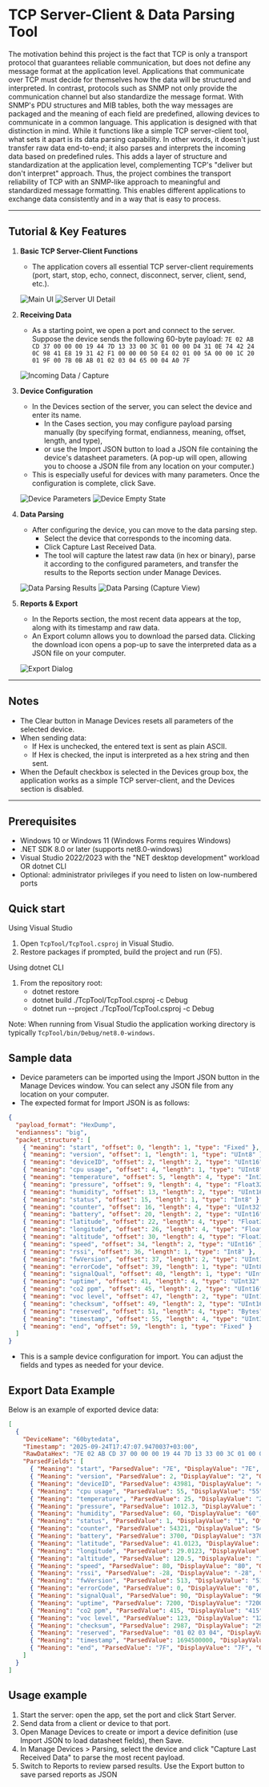 # TCP Server-Client & Data Parsing Tool

The motivation behind this project is the fact that TCP is only a transport protocol that guarantees reliable communication, but does not define any message format at the application level. Applications that communicate over TCP must decide for themselves how the data will be structured and interpreted.
In contrast, protocols such as SNMP not only provide the communication channel but also standardize the message format. With SNMP's PDU structures and MIB tables, both the way messages are packaged and the meaning of each field are predefined, allowing devices to communicate in a common language.
This application is designed with that distinction in mind. While it functions like a simple TCP server-client tool, what sets it apart is its data parsing capability. In other words, it doesn't just transfer raw data end-to-end; it also parses and interprets the incoming data based on predefined rules. This adds a layer of structure and standardization at the application level, complementing TCP's "deliver but don't interpret" approach.
Thus, the project combines the transport reliability of TCP with an SNMP-like approach to meaningful and standardized message formatting. This enables different applications to exchange data consistently and in a way that is easy to process.

________________________________________

## Tutorial & Key Features

1. **Basic TCP Server-Client Functions**
   - The application covers all essential TCP server-client requirements (port, start, stop, echo, connect, disconnect, server, client, send, etc.).

   ![Main UI](./TCPTool/docs/screenshot.png)
   ![Server UI Detail](./docs/screenshot3.png)
   
2. **Receiving Data**
   - As a starting point, we open a port and connect to the server. Suppose the device sends the following 60-byte payload:
     `7E 02 AB CD 37 00 00 00 19 44 7D 13 33 00 3C 01 00 00 D4 31 0E 74 42 24 0C 98 41 E8 19 31 42 F1 00 00 00 50 E4 02 01 00 5A 00 00 1C 20 01 9F 00 7B 0B AB 01 02 03 04 65 00 04 A0 7F`

   ![Incoming Data / Capture](./docs/data_parsing2.png)
   
3. **Device Configuration**
   - In the Devices section of the server, you can select the device and enter its name.
     - In the Cases section, you may configure payload parsing manually (by specifying format, endianness, meaning, offset, length, and type),
     - or use the Import JSON button to load a JSON file containing the device's datasheet parameters. (A pop-up will open, allowing you to choose a JSON file from any location on your computer.)
   - This is especially useful for devices with many parameters. Once the configuration is complete, click Save.

   ![Device Parameters](./docs/device_config1.png)
   ![Device Empty State](./docs/device_config2.png)

4. **Data Parsing**
   - After configuring the device, you can move to the data parsing step.
     - Select the device that corresponds to the incoming data.
     - Click Capture Last Received Data.
     - The tool will capture the latest raw data (in hex or binary), parse it according to the configured parameters, and transfer the results to the Reports section under Manage Devices.

   ![Data Parsing Results](./docs/data_parsing1.png)
   ![Data Parsing (Capture View)](./docs/data_parsing3.png)

5. **Reports & Export**
   - In the Reports section, the most recent data appears at the top, along with its timestamp and raw data.
   - An Export column allows you to download the parsed data. Clicking the download icon opens a pop-up to save the interpreted data as a JSON file on your computer.

   ![Export Dialog](./docs/reports_export1.png)

________________________________________

## Notes
- The Clear button in Manage Devices resets all parameters of the selected device.
- When sending data:
  - If Hex is unchecked, the entered text is sent as plain ASCII.
  - If Hex is checked, the input is interpreted as a hex string and then sent.
- When the Default checkbox is selected in the Devices group box, the application works as a simple TCP server-client, and the Devices section is disabled.

---

## Prerequisites

- Windows 10 or Windows 11 (Windows Forms requires Windows)
- .NET SDK 8.0 or later (supports net8.0-windows)
- Visual Studio 2022/2023 with the "NET desktop development" workload OR dotnet CLI
- Optional: administrator privileges if you need to listen on low-numbered ports

## Quick start

Using Visual Studio
1. Open `TcpTool/TcpTool.csproj` in Visual Studio.
2. Restore packages if prompted, build the project and run (F5).

Using dotnet CLI
1. From the repository root:
   - dotnet restore
   - dotnet build ./TcpTool/TcpTool.csproj -c Debug
   - dotnet run --project ./TcpTool/TcpTool.csproj -c Debug

Note: When running from Visual Studio the application working directory is typically `TcpTool/bin/Debug/net8.0-windows`.

## Sample data

- Device parameters can be imported using the Import JSON button in the Manage Devices window. You can select any JSON file from any location on your computer.
- The expected format for Import JSON is as follows:

```json
{
  "payload_format": "HexDump",
  "endianness": "big",
  "packet_structure": [
    { "meaning": "start", "offset": 0, "length": 1, "type": "Fixed" },
    { "meaning": "version", "offset": 1, "length": 1, "type": "UInt8" },
    { "meaning": "deviceID", "offset": 2, "length": 2, "type": "UInt16" },
    { "meaning": "cpu usage", "offset": 4, "length": 1, "type": "UInt8" },
    { "meaning": "temperature", "offset": 5, "length": 4, "type": "Int32" },
    { "meaning": "pressure", "offset": 9, "length": 4, "type": "Float32" },
    { "meaning": "humidity", "offset": 13, "length": 2, "type": "UInt16" },
    { "meaning": "status", "offset": 15, "length": 1, "type": "Int8" },
    { "meaning": "counter", "offset": 16, "length": 4, "type": "UInt32" },
    { "meaning": "battery", "offset": 20, "length": 2, "type": "UInt16" },
    { "meaning": "latitude", "offset": 22, "length": 4, "type": "Float32" },
    { "meaning": "longitude", "offset": 26, "length": 4, "type": "Float32" },
    { "meaning": "altitude", "offset": 30, "length": 4, "type": "Float32" },
    { "meaning": "speed", "offset": 34, "length": 2, "type": "UInt16" },
    { "meaning": "rssi", "offset": 36, "length": 1, "type": "Int8" },
    { "meaning": "fwVersion", "offset": 37, "length": 2, "type": "UInt16" },
    { "meaning": "errorCode", "offset": 39, "length": 1, "type": "UInt8" },
    { "meaning": "signalQual", "offset": 40, "length": 1, "type": "UInt8" },
    { "meaning": "uptime", "offset": 41, "length": 4, "type": "UInt32" },
    { "meaning": "co2 ppm", "offset": 45, "length": 2, "type": "UInt16" },
    { "meaning": "voc level", "offset": 47, "length": 2, "type": "UInt16" },
    { "meaning": "checksum", "offset": 49, "length": 2, "type": "UInt16" },
    { "meaning": "reserved", "offset": 51, "length": 4, "type": "Bytes" },
    { "meaning": "timestamp", "offset": 55, "length": 4, "type": "UInt32" },
    { "meaning": "end", "offset": 59, "length": 1, "type": "Fixed" }
  ]
}
```

- This is a sample device configuration for import. You can adjust the fields and types as needed for your device.

## Export Data Example

Below is an example of exported device data:

```json
[
  {
    "DeviceName": "60bytedata",
    "Timestamp": "2025-09-24T17:47:07.9470037+03:00",
    "RawDataHex": "7E 02 AB CD 37 00 00 00 19 44 7D 13 33 00 3C 01 00 00 D4 31 0E 74 42 24 0C 98 41 E8 19 31 42 F1 00 00 00 50 E4 02 01 00 5A 00 00 1C 20 01 9F 00 7B 0B AB 01 02 03 04 65 00 04 A0 7F",
    "ParsedFields": [
      { "Meaning": "start", "ParsedValue": "7E", "DisplayValue": "7E", "Offset": 0, "Length": 1, "Type": 8 },
      { "Meaning": "version", "ParsedValue": 2, "DisplayValue": "2", "Offset": 1, "Length": 1, "Type": 0 },
      { "Meaning": "deviceID", "ParsedValue": 43981, "DisplayValue": "43981", "Offset": 2, "Length": 2, "Type": 2 },
      { "Meaning": "cpu usage", "ParsedValue": 55, "DisplayValue": "55", "Offset": 4, "Length": 1, "Type": 0 },
      { "Meaning": "temperature", "ParsedValue": 25, "DisplayValue": "25", "Offset": 5, "Length": 4, "Type": 5 },
      { "Meaning": "pressure", "ParsedValue": 1012.3, "DisplayValue": "1012.299988", "Offset": 9, "Length": 4, "Type": 6 },
      { "Meaning": "humidity", "ParsedValue": 60, "DisplayValue": "60", "Offset": 13, "Length": 2, "Type": 2 },
      { "Meaning": "status", "ParsedValue": 1, "DisplayValue": "1", "Offset": 15, "Length": 1, "Type": 1 },
      { "Meaning": "counter", "ParsedValue": 54321, "DisplayValue": "54321", "Offset": 16, "Length": 4, "Type": 4 },
      { "Meaning": "battery", "ParsedValue": 3700, "DisplayValue": "3700", "Offset": 20, "Length": 2, "Type": 2 },
      { "Meaning": "latitude", "ParsedValue": 41.0123, "DisplayValue": "41.012299", "Offset": 22, "Length": 4, "Type": 6 },
      { "Meaning": "longitude", "ParsedValue": 29.0123, "DisplayValue": "29.012300", "Offset": 26, "Length": 4, "Type": 6 },
      { "Meaning": "altitude", "ParsedValue": 120.5, "DisplayValue": "120.500000", "Offset": 30, "Length": 4, "Type": 6 },
      { "Meaning": "speed", "ParsedValue": 80, "DisplayValue": "80", "Offset": 34, "Length": 2, "Type": 2 },
      { "Meaning": "rssi", "ParsedValue": -28, "DisplayValue": "-28", "Offset": 36, "Length": 1, "Type": 1 },
      { "Meaning": "fwVersion", "ParsedValue": 513, "DisplayValue": "513", "Offset": 37, "Length": 2, "Type": 2 },
      { "Meaning": "errorCode", "ParsedValue": 0, "DisplayValue": "0", "Offset": 39, "Length": 1, "Type": 0 },
      { "Meaning": "signalQual", "ParsedValue": 90, "DisplayValue": "90", "Offset": 40, "Length": 1, "Type": 0 },
      { "Meaning": "uptime", "ParsedValue": 7200, "DisplayValue": "7200", "Offset": 41, "Length": 4, "Type": 4 },
      { "Meaning": "co2 ppm", "ParsedValue": 415, "DisplayValue": "415", "Offset": 45, "Length": 2, "Type": 2 },
      { "Meaning": "voc level", "ParsedValue": 123, "DisplayValue": "123", "Offset": 47, "Length": 2, "Type": 2 },
      { "Meaning": "checksum", "ParsedValue": 2987, "DisplayValue": "2987", "Offset": 49, "Length": 2, "Type": 2 },
      { "Meaning": "reserved", "ParsedValue": "01 02 03 04", "DisplayValue": "01 02 03 04", "Offset": 51, "Length": 4, "Type": 8 },
      { "Meaning": "timestamp", "ParsedValue": 1694500000, "DisplayValue": "1694500000", "Offset": 55, "Length": 4, "Type": 4 },
      { "Meaning": "end", "ParsedValue": "7F", "DisplayValue": "7F", "Offset": 59, "Length": 1, "Type": 8 }
    ]
  }
]
```

## Usage example

1. Start the server: open the app, set the port and click Start Server.
2. Send data from a client or device to that port.
3. Open Manage Devices to create or import a device definition (use Import JSON to load datasheet fields), then Save.
4. In Manage Devices > Parsing, select the device and click "Capture Last Received Data" to parse the most recent payload.
5. Switch to Reports to review parsed results. Use the Export button to save parsed reports as JSON



